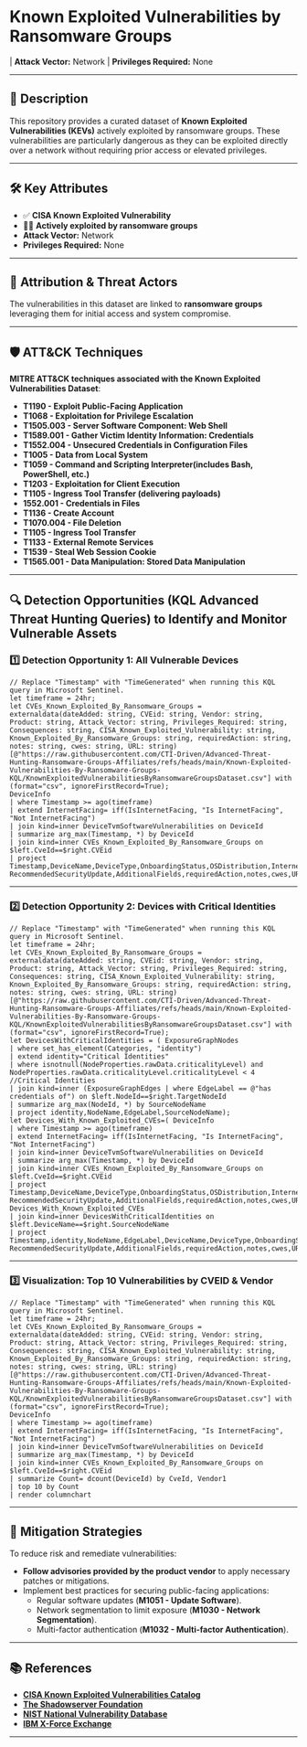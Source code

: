 # Known Exploited Vulnerabilities by Ransomware Groups  

| **Attack Vector:** Network 
| **Privileges Required:** None  

---

## 📜 Description  

This repository provides a curated dataset of **Known Exploited Vulnerabilities (KEVs)** actively exploited by ransomware groups. These vulnerabilities are particularly dangerous as they can be exploited directly over a network without requiring prior access or elevated privileges. 

---

## 🛠️ Key Attributes  

- ✅ **CISA Known Exploited Vulnerability**  
- 🏴‍☠️ **Actively exploited by ransomware groups**  
- **Attack Vector:** Network  
- **Privileges Required:** None  

---

## 👥 Attribution & Threat Actors  
The vulnerabilities in this dataset are linked to **ransomware groups** leveraging them for initial access and system compromise.

---

## 🛡️ ATT&CK Techniques  

**MITRE ATT&CK techniques associated with the Known Exploited Vulnerabilities Dataset**:  

- **T1190 - Exploit Public-Facing Application**  
- **T1068 - Exploitation for Privilege Escalation**  
- **T1505.003 - Server Software Component: Web Shell**  
- **T1589.001 - Gather Victim Identity Information: Credentials**  
- **T1552.004 - Unsecured Credentials in Configuration Files**
- **T1005 - Data from Local System**  
- **T1059 - Command and Scripting Interpreter(includes Bash, PowerShell, etc.)**
- **T1203 - Exploitation for Client Execution**
- **T1105 - Ingress Tool Transfer (delivering payloads)**
- **1552.001 - Credentials in Files**
- **T1136 - Create Account**  
- **T1070.004 - File Deletion**  
- **T1105 - Ingress Tool Transfer**  
- **T1133 - External Remote Services**  
- **T1539 - Steal Web Session Cookie**  
- **T1565.001 - Data Manipulation: Stored Data Manipulation**  

---

## 🔍 Detection Opportunities (KQL Advanced Threat Hunting Queries)  to Identify and Monitor Vulnerable Assets

### 1️⃣ **Detection Opportunity 1: All Vulnerable Devices**  

```kql
// Replace "Timestamp" with "TimeGenerated" when running this KQL query in Microsoft Sentinel.
let timeframe = 24hr;
let CVEs_Known_Exploited_By_Ransomware_Groups = externaldata(dateAdded: string, CVEid: string, Vendor: string, Product: string, Attack_Vector: string, Privileges_Required: string, Consequences: string, CISA_Known_Exploited_Vulnerability: string, Known_Exploited_By_Ransomware_Groups: string, requiredAction: string, notes: string, cwes: string, URL: string)[@"https://raw.githubusercontent.com/CTI-Driven/Advanced-Threat-Hunting-Ransomware-Groups-Affiliates/refs/heads/main/Known-Exploited-Vulnerabilities-By-Ransomware-Groups-KQL/KnownExploitedVulnerabilitiesByRansomwareGroupsDataset.csv"] with (format="csv", ignoreFirstRecord=True);
DeviceInfo
| where Timestamp >= ago(timeframe)
| extend InternetFacing= iff(IsInternetFacing, "Is InternetFacing", "Not InternetFacing")
| join kind=inner DeviceTvmSoftwareVulnerabilities on DeviceId
| summarize arg_max(Timestamp, *) by DeviceId
| join kind=inner CVEs_Known_Exploited_By_Ransomware_Groups on $left.CveId==$right.CVEid
| project Timestamp,DeviceName,DeviceType,OnboardingStatus,OSDistribution,InternetFacing,PublicIP,LoggedOnUsers,CVEid,dateAdded,Vendor1,Product,Attack_Vector,Privileges_Required,Consequences,VulnerabilitySeverityLevel,CISA_Known_Exploited_Vulnerability,Known_Exploited_By_Ransomware_Groups, RecommendedSecurityUpdate,AdditionalFields,requiredAction,notes,cwes,URL,ReportId
```

---

### 2️⃣ **Detection Opportunity 2: Devices with Critical Identities**  

```kql
// Replace "Timestamp" with "TimeGenerated" when running this KQL query in Microsoft Sentinel.
let timeframe = 24hr;
let CVEs_Known_Exploited_By_Ransomware_Groups = externaldata(dateAdded: string, CVEid: string, Vendor: string, Product: string, Attack_Vector: string, Privileges_Required: string, Consequences: string, CISA_Known_Exploited_Vulnerability: string, Known_Exploited_By_Ransomware_Groups: string, requiredAction: string, notes: string, cwes: string, URL: string)[@"https://raw.githubusercontent.com/CTI-Driven/Advanced-Threat-Hunting-Ransomware-Groups-Affiliates/refs/heads/main/Known-Exploited-Vulnerabilities-By-Ransomware-Groups-KQL/KnownExploitedVulnerabilitiesByRansomwareGroupsDataset.csv"] with (format="csv", ignoreFirstRecord=True);
let DevicesWithCriticalIdentities = ( ExposureGraphNodes
| where set_has_element(Categories, "identity")
| extend identity="Critical Identities"
| where isnotnull(NodeProperties.rawData.criticalityLevel) and NodeProperties.rawData.criticalityLevel.criticalityLevel < 4 //Critical Identities
| join kind=inner (ExposureGraphEdges | where EdgeLabel == @"has credentials of") on $left.NodeId==$right.TargetNodeId
| summarize arg_max(NodeId, *) by SourceNodeName
| project identity,NodeName,EdgeLabel,SourceNodeName);
let Devices_With_Known_Exploited_CVEs=( DeviceInfo
| where Timestamp >= ago(timeframe)
| extend InternetFacing= iff(IsInternetFacing, "Is InternetFacing", "Not InternetFacing")
| join kind=inner DeviceTvmSoftwareVulnerabilities on DeviceId
| summarize arg_max(Timestamp, *) by DeviceId
| join kind=inner CVEs_Known_Exploited_By_Ransomware_Groups on $left.CveId==$right.CVEid
| project Timestamp,DeviceName,DeviceType,OnboardingStatus,OSDistribution,InternetFacing,PublicIP,LoggedOnUsers,CVEid,dateAdded,Vendor1,Product,Attack_Vector,Privileges_Required,Consequences,VulnerabilitySeverityLevel,CISA_Known_Exploited_Vulnerability,Known_Exploited_By_Ransomware_Groups, RecommendedSecurityUpdate,AdditionalFields,requiredAction,notes,cwes,URL,ReportId);
Devices_With_Known_Exploited_CVEs
| join kind=inner DevicesWithCriticalIdentities on $left.DeviceName==$right.SourceNodeName
| project Timestamp,identity,NodeName,EdgeLabel,DeviceName,DeviceType,OnboardingStatus,OSDistribution,InternetFacing,PublicIP,LoggedOnUsers,CVEid,dateAdded,Vendor1,Product,Attack_Vector,Privileges_Required,Consequences,VulnerabilitySeverityLevel,CISA_Known_Exploited_Vulnerability,Known_Exploited_By_Ransomware_Groups, RecommendedSecurityUpdate,AdditionalFields,requiredAction,notes,cwes,URL,ReportId
```

---

### 3️⃣ **Visualization: Top 10 Vulnerabilities by CVEID & Vendor**  

```kql
// Replace "Timestamp" with "TimeGenerated" when running this KQL query in Microsoft Sentinel.
let timeframe = 24hr;
let CVEs_Known_Exploited_By_Ransomware_Groups = externaldata(dateAdded: string, CVEid: string, Vendor: string, Product: string, Attack_Vector: string, Privileges_Required: string, Consequences: string, CISA_Known_Exploited_Vulnerability: string, Known_Exploited_By_Ransomware_Groups: string, requiredAction: string, notes: string, cwes: string, URL: string)[@"https://raw.githubusercontent.com/CTI-Driven/Advanced-Threat-Hunting-Ransomware-Groups-Affiliates/refs/heads/main/Known-Exploited-Vulnerabilities-By-Ransomware-Groups-KQL/KnownExploitedVulnerabilitiesByRansomwareGroupsDataset.csv"] with (format="csv", ignoreFirstRecord=True);
DeviceInfo
| where Timestamp >= ago(timeframe)
| extend InternetFacing= iff(IsInternetFacing, "Is InternetFacing", "Not InternetFacing")
| join kind=inner DeviceTvmSoftwareVulnerabilities on DeviceId
| summarize arg_max(Timestamp, *) by DeviceId
| join kind=inner CVEs_Known_Exploited_By_Ransomware_Groups on $left.CveId==$right.CVEid
| summarize Count= dcount(DeviceId) by CveId, Vendor1
| top 10 by Count
| render columnchart
```

---

## 🛑 Mitigation Strategies  

To reduce risk and remediate vulnerabilities:  
- **Follow advisories provided by the product vendor** to apply necessary patches or mitigations.  
- Implement best practices for securing public-facing applications:  
  - Regular software updates (**M1051 - Update Software**).  
  - Network segmentation to limit exposure (**M1030 - Network Segmentation**).  
  - Multi-factor authentication (**M1032 - Multi-factor Authentication**).  

---

## 📚 References  

- [**CISA Known Exploited Vulnerabilities Catalog**](https://www.cisa.gov/known-exploited-vulnerabilities-catalog)  
- [**The Shadowserver Foundation**](https://dashboard.shadowserver.org)  
- [**NIST National Vulnerability Database**](https://nvd.nist.gov/vuln)  
- [**IBM X-Force Exchange**](https://exchange.xforce.ibmcloud.com)  

---
